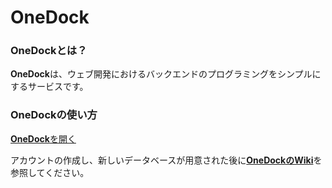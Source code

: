 # OneDock
### OneDockとは？
**OneDock**は、ウェブ開発におけるバックエンドのプログラミングをシンプルにするサービスです。

### OneDockの使い方
[**OneDock**を開く](https://mushroomisgod.github.io/OneDock/)

アカウントの作成し、新しいデータベースが用意された後に[**OneDockのWiki**](https://github.com/mushroomisgod/OneDock/wiki)を参照してください。

